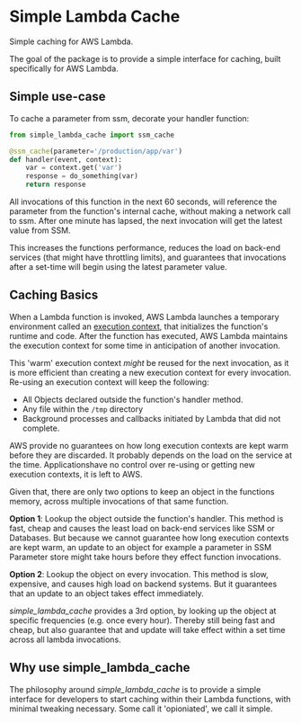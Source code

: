 # Simple Lambda Cache

Simple caching for AWS Lambda.

The goal of the package is to provide a simple interface for caching, built specifically for AWS Lambda.

## Simple use-case

To cache a parameter from ssm, decorate your handler function:

```python
from simple_lambda_cache import ssm_cache

@ssm_cache(parameter='/production/app/var')
def handler(event, context):
    var = context.get('var')
    response = do_something(var)
    return response
```

All invocations of this function in the next 60 seconds, will reference the parameter from the function's internal cache, without making a network call to ssm. After one minute has lapsed, the next invocation will get the latest value from SSM. 

This increases the functions performance, reduces the load on back-end services (that might have throttling limits), and guarantees that invocations after a set-time will begin using the latest parameter value.

## Caching Basics

When a Lambda function is invoked, AWS Lambda launches a temporary environment called an [execution context](https://docs.aws.amazon.com/lambda/latest/dg/runtimes-context.html), that initializes the function's runtime and code. After the function has executed, AWS Lambda maintains the execution context for some time in anticipation of another invocation.

This 'warm' execution context _might_ be reused for the next invocation, as it is more efficient than creating a new execution context for every invocation. Re-using an execution context will keep the following:

* All Objects declared outside the function's handler method.
* Any file within the `/tmp` directory
* Background processes and callbacks initiated by Lambda that did not complete.

AWS provide no guarantees on how long execution contexts are kept warm before they are discarded. It probably depends on the load on the service at the time. Applicationshave no control over re-using or getting new execution contexts, it is left to AWS.

Given that, there are only two options to keep an object in the functions memory, across multiple invocations of that same function.

**Option 1**: Lookup the object outside the function's handler. This method is fast, cheap and causes the least load on back-end services like SSM or Databases. But because we cannot guarantee how long execution contexts are kept warm, an update to an object for example a parameter in SSM Parameter store might take hours before they effect function invocations.

**Option 2**: Lookup the object on every invocation. This method is slow, expensive, and causes high load on backend systems. But it guarantees that an update to an object takes effect immediately.

_simple_lambda_cache_ provides a 3rd option, by looking up the object at specific frequencies (e.g. once every hour). Thereby still being fast and cheap, but also guarantee that and update will take effect within a set time across all lambda invocations.

## Why use simple_lambda_cache

The philosophy around _simple_lambda_cache_ is to provide a simple interface for developers to start caching within their Lambda functions, with minimal tweaking necessary. Some call it 'opioniated', we call it simple. 








